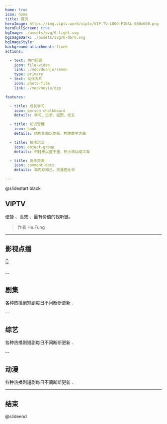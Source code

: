 ```yaml
---
home: true
icon: home
title: 首页
heroImage: https://img.viptv.work/viptv/VIP-TV-LOGO-FINAL-600x600.png
heroFullScreen: true
bgImage: ./assets/svg/6-light.svg
bgImageDark: ./assets/svg/6-dark.svg
bgImageStyle:
background-attachment: fixed
actions:

  - text: 热门短剧
    icon: file-video
    link: ./vod/duanju/remen
    type: primary
  - text: 动作大片
    icon: photo-film
    link: ./vod/movie/dzp

features:

  - title: 成长学习
    icon: person-chalkboard
    details: 学习、进步、经历、成长

  - title: 知识管理
    icon: book
    details: 结构化知识体系，构建数字大脑

  - title: 技术沉淀
    icon: object-group
    details: 积跬步以至千里，积小流以成江海

  - title: 协作交流
    icon: comment-dots
    details: 海内存知己，天涯若比邻

---
```


@slidestart black

<!-- .slide: data-transition="slide" -->

## VIPTV

<!-- .element: class="r-fit-text" -->

便捷 、高效 、最有价值的视听链。

<!-- .element: class="r-fit-text" -->

>  作者 He.Fung

---

## 影视点播

<!-- .element: class="r-fit-text" -->

[👇](#/1/1)

--

<!-- .slide: data-transition="slide" data-auto-animate -->

## 剧集

<!-- .element: class="r-fit-text" -->

各种热播剧短剧每日不间断断更新 .

<!-- .element: class="r-fit-text" -->

--

<!-- .slide: data-transition="slide" data-auto-animate -->

## 综艺

<!-- .element: class="r-fit-text" -->

各种热播剧短剧每日不间断断更新 .

<!-- .element: class="r-fit-text" -->

--

<!-- .slide: data-transition="slide" data-auto-animate -->

## 动漫

<!-- .element: class="r-fit-text" -->

各种热播剧短剧每日不间断断更新 .

<!-- .element: class="r-fit-text" -->

---

 ## 结束

@slideend
